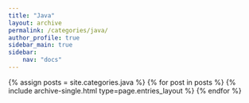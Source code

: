 ```yaml
---
title: "Java"
layout: archive
permalink: /categories/java/
author_profile: true
sidebar_main: true
sidebar:
    nav: "docs"
---
```


{% assign posts = site.categories.java %}
{% for post in posts %} {% include archive-single.html type=page.entries_layout %} {% endfor %}
